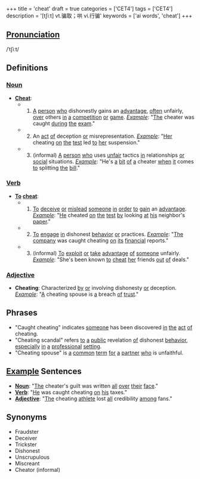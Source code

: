 +++
title = 'cheat'
draft = true
categories = ['CET4']
tags = ['CET4']
description = '[t∫iːt] vt.骗取；哄 vi.行骗'
keywords = ['ai words', 'cheat']
+++

## [Pronunciation](/post/pronunciation/)
/ˈtʃiːt/

## Definitions
### [Noun](/post/noun/)
- **[Cheat](/post/cheat/)**: 
    - 1. [A](/post/a/) [person](/post/person/) [who](/post/who/) dishonestly gains an [advantage](/post/advantage/), [often](/post/often/) unfairly, [over](/post/over/) others [in](/post/in/) [a](/post/a/) [competition](/post/competition/) [or](/post/or/) [game](/post/game/). *[Example](/post/example/)*: "[The](/post/the/) cheater was caught [during](/post/during/) [the](/post/the/) [exam](/post/exam/)."
    - 2. An [act](/post/act/) [of](/post/of/) deception [or](/post/or/) misrepresentation. *[Example](/post/example/)*: "[Her](/post/her/) cheating [on](/post/on/) [the](/post/the/) [test](/post/test/) led [to](/post/to/) [her](/post/her/) suspension."
    - 3. (informal) [A](/post/a/) [person](/post/person/) [who](/post/who/) uses [unfair](/post/unfair/) tactics [in](/post/in/) relationships [or](/post/or/) [social](/post/social/) situations. *[Example](/post/example/)*: "He's [a](/post/a/) [bit](/post/bit/) [of](/post/of/) [a](/post/a/) cheater [when](/post/when/) [it](/post/it/) comes [to](/post/to/) splitting [the](/post/the/) [bill](/post/bill/)."

### [Verb](/post/verb/)
- **[To](/post/to/) [cheat](/post/cheat/)**:
    - 1. [To](/post/to/) [deceive](/post/deceive/) [or](/post/or/) [mislead](/post/mislead/) [someone](/post/someone/) [in](/post/in/) [order](/post/order/) [to](/post/to/) [gain](/post/gain/) an [advantage](/post/advantage/). *[Example](/post/example/)*: "[He](/post/he/) cheated [on](/post/on/) [the](/post/the/) [test](/post/test/) [by](/post/by/) looking [at](/post/at/) [his](/post/his/) neighbor's [paper](/post/paper/)."
    - 2. [To](/post/to/) [engage](/post/engage/) [in](/post/in/) dishonest [behavior](/post/behavior/) [or](/post/or/) practices. *[Example](/post/example/)*: "[The](/post/the/) [company](/post/company/) was caught cheating [on](/post/on/) [its](/post/its/) [financial](/post/financial/) reports."
    - 3. (informal) [To](/post/to/) [exploit](/post/exploit/) [or](/post/or/) [take](/post/take/) [advantage](/post/advantage/) [of](/post/of/) [someone](/post/someone/) unfairly. *[Example](/post/example/)*: "She's been known [to](/post/to/) [cheat](/post/cheat/) [her](/post/her/) friends [out](/post/out/) [of](/post/of/) deals."

### [Adjective](/post/adjective/)
- **Cheating**: Characterized [by](/post/by/) [or](/post/or/) involving dishonesty [or](/post/or/) deception. *[Example](/post/example/)*: "[A](/post/a/) cheating spouse is [a](/post/a/) breach [of](/post/of/) [trust](/post/trust/)."

## Phrases
- "Caught cheating" indicates [someone](/post/someone/) has been discovered [in](/post/in/) [the](/post/the/) [act](/post/act/) [of](/post/of/) cheating.
- "Cheating scandal" refers [to](/post/to/) [a](/post/a/) [public](/post/public/) revelation [of](/post/of/) dishonest [behavior](/post/behavior/), [especially](/post/especially/) [in](/post/in/) [a](/post/a/) [professional](/post/professional/) [setting](/post/setting/).
- "Cheating spouse" is [a](/post/a/) [common](/post/common/) [term](/post/term/) [for](/post/for/) [a](/post/a/) [partner](/post/partner/) [who](/post/who/) is unfaithful.

## [Example](/post/example/) Sentences
- **[Noun](/post/noun/)**: "[The](/post/the/) cheater's guilt was written [all](/post/all/) [over](/post/over/) [their](/post/their/) [face](/post/face/)."
- **[Verb](/post/verb/)**: "[He](/post/he/) was caught cheating [on](/post/on/) [his](/post/his/) taxes."
- **[Adjective](/post/adjective/)**: "[The](/post/the/) cheating [athlete](/post/athlete/) lost [all](/post/all/) credibility [among](/post/among/) fans."

## Synonyms
- Fraudster
- Deceiver
- Trickster
- Dishonest
- Unscrupulous
- Miscreant
- Cheator (informal)
